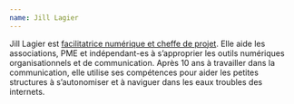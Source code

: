 ```yaml
---
name: Jill Lagier
---
```


Jill Lagier est [facilitatrice numérique et cheffe de projet](https://jilldanslesinternets.fr/). Elle aide les associations, PME et indépendant-es à s’approprier les outils numériques organisationnels et de communication.
Après 10 ans à travailler dans la communication, elle utilise ses compétences pour aider les petites structures à s’autonomiser et à naviguer dans les eaux troubles des internets.
